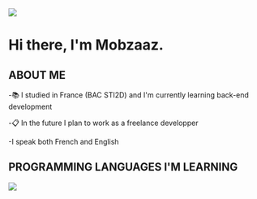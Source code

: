 <img align="center" src="https://github.com/Mobzaaz/Mobzaaz/blob/main/githubBanniere.png"/>

# Hi there, I'm Mobzaaz.

## ABOUT ME
-📚 I studied in France (BAC STI2D) and I'm currently learning back-end development

-📋 In the future I plan to work as a freelance developper

-I speak both French and English

## PROGRAMMING LANGUAGES I'M LEARNING

<img align="center" src="https://github.com/Mobzaaz/Mobzaaz/blob/main/githubBanniere.png"/>

